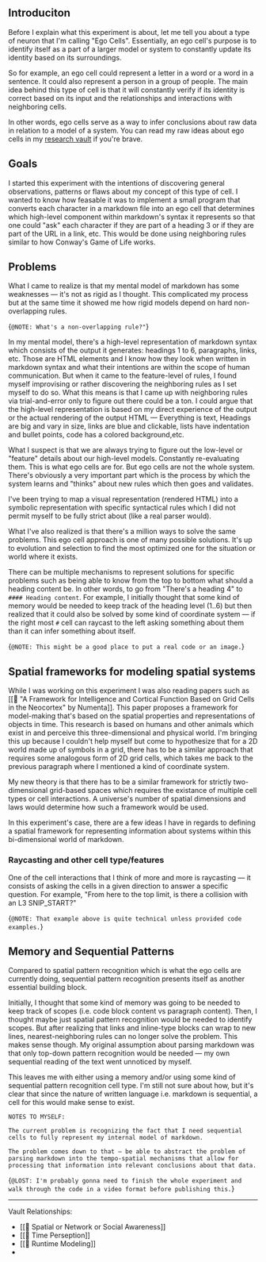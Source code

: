 
## Introduciton

Before I explain what this experiment is about, let me tell you about a type of neuron that I'm calling "Ego Cells". Essentially, an ego cell's purpose is to identify itself as a part of a larger model or system to constantly update its identity based on its surroundings.

So for example, an ego cell could represent a letter in a word or a word in a sentence. It could also represent a person in a group of people. The main idea behind this type of cell is that it will constantly verify if its identity is correct based on its input and the relationships and interactions with neighboring cells.

In other words, ego cells serve as a way to infer conclusions about raw data in relation to a model of a system. You can read my raw ideas about ego cells in my [research vault](https://github.com/Fergarram/research-vault) if you're brave.


## Goals

I started this experiment with the intentions of discovering general observations, patterns or flaws about my concept of this type of cell. I wanted to know how feasable it was to implement a small program that converts each character in a markdown file into an ego cell that determines which high-level component within markdown's syntax it represents so that one could "ask" each character if they are part of a heading 3 or if they are part of the URL in a link, etc. This would be done using neighboring rules similar to how Conway's Game of Life works.


## Problems

What I came to realize is that my mental model of markdown has some weaknesses — it's not as rigid as I thought. This complicated my process but at the same time it showed me how rigid models depend on hard non-overlapping rules.

{`@NOTE: What's a non-overlapping rule?"`}

In my mental model, there's a high-level representation of markdown syntax which consists of the output it generates: headings 1 to 6, paragraphs, links, etc. Those are HTML elements and I know how they look when written in markdown syntax and what their intentions are within the scope of human communication. But when it came to the feature-level of rules, I found myself improvising or rather discovering the neighboring rules as I set myself to do so. What this means is that I came up with neighboring rules via trial-and-error only to figure out there could be a ton. I could argue that the high-level representation is based on my direct experience of the output or the actual rendering of the output HTML — Everything is text, Headings are big and vary in size, links are blue and clickable, lists have indentation and bullet points, code has a colored background,etc.

What I suspect is that we are always trying to figure out the low-level or "feature" details about our high-level models. Constantly re-evaluating them. This is what ego cells are for. But ego cells are not the whole system. There's obviously a very important part which is the process by which the system learns and "thinks" about new rules which then goes and validates.

I've been trying to map a visual representation (rendered HTML) into a symbolic representation with specific syntactical rules which I did not permit myself to be fully strict about (like a real parser would).

What I've also realized is that there's a million ways to solve the same problems. This ego cell approach is one of many possible solutions. It's up to evolution and selection to find the most optimized one for the situation or world where it exists.

There can be multiple mechanisms to represent solutions for specific problems such as being able to know from the top to bottom what should a heading content be. In other words, to go from "There's a heading 4" to `#### Heading content`. For example, I initially thought that some kind of memory would be needed to keep track of the heading level (1..6) but then realized that it could also be solved by some kind of coordinate system — if the right most `#` cell can raycast to the left asking something about them than it can infer something about itself.

{`@NOTE: This might be a good place to put a real code or an image.`}


## Spatial frameworks for modeling spatial systems

While I was working on this experiment I was also reading papers such as [[📑 "A Framework for Intelligence and Cortical Function Based on Grid Cells in the Neocortex" by Numenta]]. This paper proposes a framework for model-making that's based on the spatial properties and representations of objects in time. This research is based on humans and other animals which exist in and perceive this three-dimensional and physical world. I'm bringing this up because I couldn't help myself but come to hypothesize that for a 2D world made up of symbols in a grid, there has to be a similar approach that requires some analogous form of 2D grid cells, which takes me back to the previous paragraph where I mentioned a kind of coordinate system.

My new theory is that there has to be a similar framework for strictly two-dimensional grid-based spaces which requires the existance of multiple cell types or cell interactions. A universe's number of spatial dimensions and laws would determine how such a framework would be used.

In this experiment's case, there are a few ideas I have in regards to defining a spatial framework for representing information about systems within this bi-dimensional world of markdown.


### Raycasting and other cell type/features

One of the cell interactions that I think of more and more is raycasting — it consists of asking the cells in a given direction to answer a specific question. For example, "From here to the top limit, is there a collision with an L3 SNIP_START?"

{`@NOTE: That example above is quite technical unless provided code examples.`}


## Memory and Sequential Patterns

Compared to spatial pattern recognition which is what the ego cells are currently doing, sequential pattern recognition presents itself as another essential building block.

Initially, I thought that some kind of memory was going to be needed to keep track of scopes (i.e. code block content vs paragraph content). Then, I thought maybe just spatial pattern recognition would be needed to identify scopes. But after realizing that links and inline-type blocks can wrap to new lines, nearest-neighboring rules can no longer solve the problem. This makes sense though. My original assumption about parsing markdown was that only top-down pattern recognition would be needed — my own sequential reading of the text went unnoticed by myself.

This leaves me with either using a memory and/or using some kind of sequential pattern recognition cell type. I'm still not sure about how, but it's clear that since the nature of written language i.e. markdown is sequential, a cell for this would make sense to exist.

`NOTES TO MYSELF:`
```
The current problem is recognizing the fact that I need sequential cells to fully represent my internal model of markdown.

The problem comes down to that — be able to abstract the problem of parsing markdown into the tempo-spatial mechanisms that allow for processing that information into relevant conclusions about that data.
```

{`@LOST: I'm probably gonna need to finish the whole experiment and walk through the code in a video format before publishing this.`}

---

Vault Relationships:

- [[🧩 Spatial or Network or Social Awareness]]
- [[🧩 Time Perseption]]
- [[🧩 Runtime Modeling]]
- 